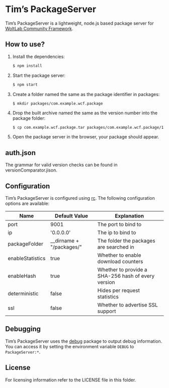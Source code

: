 Tim’s PackageServer
===================

Tim’s PackageServer is a lightweight, node.js based package server for [WoltLab Community Framework](https://github.com/WoltLab/WCF).

How to use?
-----------

1. Install the dependencies:

    ```sh
    $ npm install
    ```

2. Start the package server:

    ```sh
    $ npm start
    ```
    
3. Create a folder named the same as the package identifier in packages:

    ```
    $ mkdir packages/com.example.wcf.package
    ```

4. Drop the built archive named the same as the version number into the package folder:

    ```sh
    $ cp com.example.wcf.package.tar packages/com.example.wcf.package/1.0.0.tar
    ```

5. Open the package server in the browser, your package should appear.

auth.json
---------

The grammar for valid version checks can be found in versionComparator.jison.

Configuration
-------------

Tim’s PackageServer is configured using [rc](https://www.npmjs.com/package/rc). The
following configuration options are available:

| Name             | Default Value            | Explanation                                        |
|------------------|--------------------------|----------------------------------------------------|
| port             | 9001                     | The port to bind to                                |
| ip               | '0.0.0.0'                | The ip to bind to                                  |
| packageFolder    | __dirname + "/packages/" | The folder the packages are searched in            |
| enableStatistics | true                     | Whether to enable download counters                |
| enableHash       | true                     | Whether to provide a SHA-256 hash of every version |
| deterministic    | false                    | Hides per request statistics                       |
| ssl              | false                    | Whether to advertise SSL support                   |

Debugging
---------

Tim’s PackageServer uses the [debug](https://github.com/visionmedia/debug) package to output
debug information. You can access it by setting the environment variable `DEBUG` to `PackageServer:*`.

License
-------

For licensing information refer to the LICENSE file in this folder.

